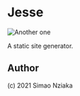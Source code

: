 # Jesse

![Another one](https://media.giphy.com/media/l0HlQ7LRalQqdWfao/giphy.gif)

A static site generator.

## Author

(c) 2021 Simao Nziaka

